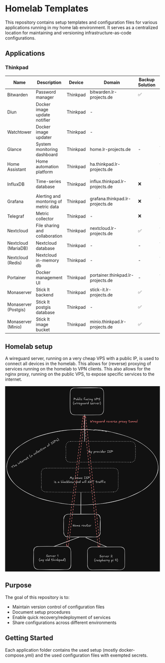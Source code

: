 # Homelab Templates

This repository contains setup templates and configuration files for various applications running in my home lab environment. It serves as a centralized location for maintaining and versioning infrastructure-as-code configurations.

## Applications

### Thinkpad

| Name          | Description                          | Device   | Domain                  | Backup Solution | Update Solution |
|---------------|--------------------------------------|----------|-------------------------|-----------------|-----------------|
| Bitwarden     | Password manager                    | Thinkpad | bitwarden.lr-projects.de | ✅              | `cron`              |
| Diun          | Docker image update notifier        | Thinkpad | -      |               | `manual`              |
| Watchtower    | Docker image updater        | Thinkpad | -      |               | `manual`              |
| Glance        | System monitoring dashboard         | Thinkpad | home.lr-projects.de    | -               | `watchtower :latest`              |
| Home Assistant| Home automation platform            | Thinkpad | ha.thinkpad.lr-projects.de |           | `watchtower :stable`              |
| InfluxDB      | Time-series database                | Thinkpad | influx.thinkpad.lr-projects.de  | ❌              | `watchtower :2.6-ubuntu`    
| Grafana      | Alerting and montoring of metric data                | Thinkpad | grafana.thinkpad.lr-projects.de  | ❌              | `watchtower :latest` 
| Telegraf      | Metric collector                | Thinkpad | -  | ❌              | `-`                 |
| Nextcloud     | File sharing and collaboration      | Thinkpad | nextcloud.lr-projects.de | ✅              | `watchtower :latest`               |
| Nextcloud (MariaDB)     | Nextcloud database      | Thinkpad | - | -              | `watchtower :lts`               |
| Nextcloud (Redis)     | Nextcloud in-memory db      | Thinkpad | - | -              | `watchtower :latest`               |
| Portainer     | Docker management UI                | Thinkpad | portainer.thinkpad.lr-projects.de |  -             | `watchtower :latest`              |
| Monaserver       | Stick It backend                 | Thinkpad | stick-it.lr-projects.de   | ✅              | `manual`              |
| Monaserver (Postgis)      | Stick It postgis database                 | Thinkpad | -   | ✅              | `manual`              |
| Monaserver (Minio)      | Stick It image bucket                 | Thinkpad | minio.thinkpad.lr-projects.de   | ✅              | `manual`              |

## Homelab setup

A wireguard server, running on a very cheap VPS with a public IP, is used to connect all devices in the homelab.
This allows for (reverse) proxying of services running on the homelab to VPN clients. 
This also allows for the nginx proxy, running on the public VPS, to expose specific services to the internet.

![image](./images/setup.png)


## Purpose

The goal of this repository is to:
- Maintain version control of configuration files
- Document setup procedures
- Enable quick recovery/redeployment of services
- Share configurations across different environments

## Getting Started

Each application folder contains the used setup (mostly docker-compose.yml) and the used configuration files with exempted secrets.
